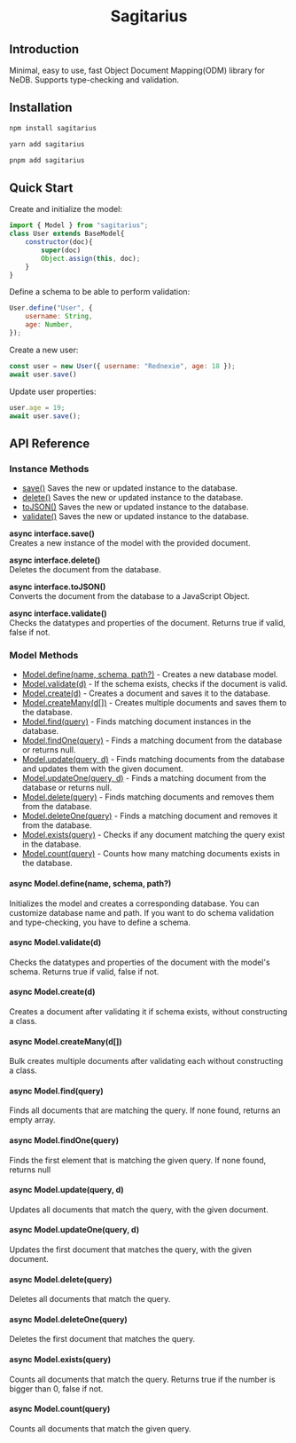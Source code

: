 <h1 align="center">Sagitarius</h1>

## Introduction


Minimal, easy to use, fast Object Document Mapping(ODM) library for NeDB. Supports type-checking and validation.


## Installation
```bash
npm install sagitarius
```
```bash
yarn add sagitarius
```
```bash
pnpm add sagitarius
```


## Quick Start
Create and initialize the model:
```js
import { Model } from "sagitarius";
class User extends BaseModel{
    constructor(doc){
        super(doc)
        Object.assign(this, doc);
    }
}
```
Define a schema to be able to perform validation:
```js
User.define("User", {
    username: String,
    age: Number,
});
```


Create a new user:

```js
const user = new User({ username: "Rednexie", age: 18 });
await user.save()
```


Update user properties:

```js
user.age = 19;
await user.save();
```

## API Reference

### Instance Methods
<ul>
<li><a href="#save">save()</a> Saves the new or updated instance to the database.</li>
<li><a href="#delete">delete()</a> Saves the new or updated instance to the database.</li>
<li><a href="#tojson">toJSON()</a> Saves the new or updated instance to the database.</li>
<li><a href="#validate">validate()</a> Saves the new or updated instance to the database.</li>
</ul>

<strong id="save">async interface.save()</strong>
<br>Creates a new instance of the model with the provided document.


<strong id="delete">async interface.delete()</strong>
<br>Deletes the document from the database.


<strong id="tojson">async interface.toJSON()</strong>
<br>Converts the document from the database to a JavaScript Object.


<strong id="validate">async interface.validate()</strong>
<br>Checks the datatypes and properties of the document. Returns true if valid, false if not.



### Model Methods

<ul>

<li><a href="#async-modeldefinename-schema-path" class="method-link">Model.define(name, schema, path?)</a> - Creates a new database model.</li>
<li><a href="#async-modelvalidated" class="method-link">Model.validate(d)</a> - If the schema exists, checks if the document is valid.</li>

<li><a href="#async-modelcreated" class="method-link">Model.create(d)</a> - Creates a document and saves it to the database.</li>
<li><a href="#async-modelcreatemanyd" class="method-link">Model.createMany(d[])</a> - Creates multiple documents and saves them to the database.</li>
<li><a href="#async-modelfindquery" class="method-link">Model.find(query)</a> - Finds matching document instances in the database.</li>
<li><a href="#async-modelfindonequery" class="method-link">Model.findOne(query)</a> - Finds a matching document from the database or returns null.</li>
<li><a href="#async-modelupdatequeryd" class="method-link">Model.update(query, d)</a> - Finds matching documents from the database and updates them with the given document.</li>
<li><a href="#async-modelupdateonequeryd" class="method-link">Model.updateOne(query, d)</a> - Finds a matching document from the database or returns null.</li>
<li><a href="#async-modeldeletequery" class="method-link">Model.delete(query)</a> - Finds matching documents and removes them from the database.</li>
<li><a href="#async-modeldeleteonequery" class="method-link">Model.deleteOne(query)</a> - Finds a matching document and removes it from the database.</li>
<li><a href="#async-modelexistsquery" class="method-link">Model.exists(query)</a> - Checks if any document matching the query exist in the database.</li>
<li><a href="#async-modelcountquery" class="method-link">Model.count(query)</a> - Counts how many matching documents exists in the database.</li>
</ul>



<h4 id="modeldefine">async Model.define(name, schema, path?)</h4>
<p>Initializes the model and creates a corresponding database. You can customize database name and path. If you want to do schema validation and type-checking, you have to define a schema.</p>

<h4 id="modelvalidate">async Model.validate(d)</h4>
<p>Checks the datatypes and properties of the document with the model's schema. Returns true if valid, false if not.</p>
<h4 id="modelcreate">async Model.create(d)</h4>
<p>Creates a document after validating it if schema exists, without constructing a class.</p>
<h4 id="modelcreatemany">async Model.createMany(d[])</h4>
<p>Bulk creates multiple documents after validating each without constructing a class.</p>
<h4 id="modelfind">async Model.find(query)</h4>
<p>Finds all documents that are matching the query. If none found, returns an empty array.</p>
<h4 id="modelfindone">async Model.findOne(query)</h4>
<p>Finds the first element that is matching the given query. If none found, returns null</p>
<h4 id="modelupdate">async Model.update(query, d)</h4>
<p>Updates all documents that match the query, with the given document.</p>
<h4 id="modelupdateone">async Model.updateOne(query, d)</h4>
<p>Updates the first document that matches the query, with the given document.</p>
<h4 id="modeldelete">async Model.delete(query)</h4>
<p>Deletes all documents that match the query.</p>
<h4 id="modeldeleteone">async Model.deleteOne(query)</h4>
<p>Deletes the first document that matches the query.</p>
<h4 id="modelexists">async Model.exists(query)</h4>
<p>Counts all documents that match the query. Returns true if the number is bigger than 0, false if not.</p>
<h4 id="modelcount">async Model.count(query)</h4>
<p>Counts all documents that match the given query.</p>

